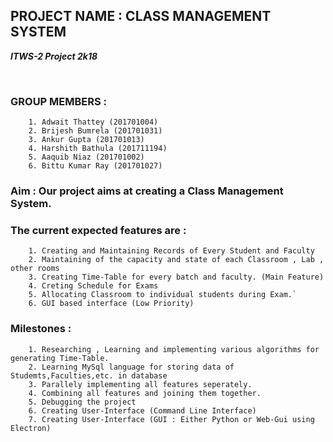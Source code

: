 ## PROJECT NAME : CLASS MANAGEMENT SYSTEM ##

<b><i>ITWS-2 Project 2k18 </i></b>  
  
<br>  
    
### GROUP MEMBERS : ### 
        
        1. Adwait Thattey (201701004)  
        2. Brijesh Bumrela (201701031)  
        3. Ankur Gupta (201701013)  
        4. Harshith Bathula (201711194)  
        5. Aaquib Niaz (201701002)  
        6. Bittu Kumar Ray (201701027)  
        

### Aim : Our project aims at creating a Class Management System. ###

### The current expected features are : ###
        1. Creating and Maintaining Records of Every Student and Faculty
        2. Maintaining of the capacity and state of each Classroom , Lab , other rooms
        3. Creating Time-Table for every batch and faculty. (Main Feature)
        4. Creting Schedule for Exams
        5. Allocating Classroom to individual students during Exam.`
        6. GUI based interface (Low Priority)

### Milestones : ###
        1. Researching , Learning and implementing various algorithms for generating Time-Table.
        2. Learning MySql language for storing data of Studemts,Faculties,etc. in database
        3. Parallely implementing all features seperately.
        4. Combining all features and joining them together.
        5. Debugging the project
        6. Creating User-Interface (Command Line Interface)
        7. Creating User-Interface (GUI : Either Python or Web-Gui using Electron)
#
